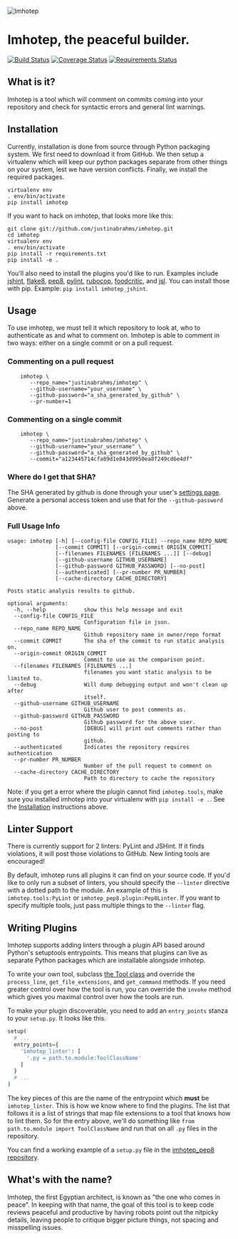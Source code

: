 ![Imhotep](https://raw.github.com/justinabrahms/imhotep/master/imhotep.png)
# Imhotep, the peaceful builder.

[![Build Status](https://travis-ci.org/justinabrahms/imhotep.png?branch=master)](https://travis-ci.org/justinabrahms/imhotep)
[![Coverage Status](https://coveralls.io/repos/justinabrahms/imhotep/badge.png?branch=master)](https://coveralls.io/r/justinabrahms/imhotep?branch=master)
[![Requirements Status](https://requires.io/github/justinabrahms/imhotep/requirements.png?branch=master)](https://requires.io/github/justinabrahms/imhotep/requirements/?branch=master)

## What is it?
Imhotep is a tool which will comment on commits coming into your
repository and check for syntactic errors and general lint
warnings. 

## Installation

Currently, installation is done from source through Python packaging
system. We first need to download it from GitHub. We then setup a
virtualenv which will keep our python packages separate from other
things on your system, lest we have version conflicts. Finally, we
install the required packages.

```
virtualenv env
. env/bin/activate
pip install imhotep
```

If you want to hack on imhotep, that looks more like this:

```
git clone git://github.com/justinabrahms/imhotep.git
cd imhotep
virtualenv env
. env/bin/activate
pip install -r requirements.txt
pip install -e .
```

You'll also need to install the plugins you'd like to run. Examples
include [jshint](https://github.com/justinabrahms/imhotep_jshint),
[flake8](https://github.com/glogiotatidis/imhotep_flake8),
[pep8](https://github.com/justinabrahms/imhotep_pep8), 
[pylint](https://github.com/justinabrahms/imhotep_pylint),
[rubocop](https://github.com/scottjab/imhotep_rubocop),
[foodcritic](https://github.com/scottjab/imhotep_foodcritic),
and [jsl](https://github.com/mghayes/imhotep_jsl). You can
install those with pip. Example: `pip install imhotep_jshint`.

## Usage

To use imhotep, we must tell it which repository to look at, who to
authenticate as and what to comment on. Imhotep is able to comment in
two ways: either on a single commit or on a pull request.


### Commenting on a pull request
```
    imhotep \
       --repo_name="justinabrahms/imhotep" \
       --github-username="your_username" \
       --github-password="a_sha_generated_by_github" \
       --pr-number=1
```

### Commenting on a single commit
```
    imhotep \
       --repo_name="justinabrahms/imhotep" \
       --github-username="your_username" \
       --github-password="a_sha_generated_by_github" \
       --commit="a123445714cfa89d1e843d9950ea8f249cd6e4df"
```

### Where do I get that SHA?

The SHA generated by github is done through your user's [settings
page](https://github.com/settings/applications). Generate a personal
access token and use that for the `--github-password` above.

### Full Usage Info
```
usage: imhotep [-h] [--config-file CONFIG_FILE] --repo_name REPO_NAME
               [--commit COMMIT] [--origin-commit ORIGIN_COMMIT]
               [--filenames FILENAMES [FILENAMES ...]] [--debug]
               [--github-username GITHUB_USERNAME]
               [--github-password GITHUB_PASSWORD] [--no-post]
               [--authenticated] [--pr-number PR_NUMBER]
               [--cache-directory CACHE_DIRECTORY]

Posts static analysis results to github.

optional arguments:
  -h, --help            show this help message and exit
  --config-file CONFIG_FILE
                        Configuration file in json.
  --repo_name REPO_NAME
                        Github repository name in owner/repo format
  --commit COMMIT       The sha of the commit to run static analysis on.
  --origin-commit ORIGIN_COMMIT
                        Commit to use as the comparison point.
  --filenames FILENAMES [FILENAMES ...]
                        filenames you want static analysis to be limited to.
  --debug               Will dump debugging output and won't clean up after
                        itself.
  --github-username GITHUB_USERNAME
                        Github user to post comments as.
  --github-password GITHUB_PASSWORD
                        Github password for the above user.
  --no-post             [DEBUG] will print out comments rather than posting to
                        github.
  --authenticated       Indicates the repository requires authentication
  --pr-number PR_NUMBER
                        Number of the pull request to comment on
  --cache-directory CACHE_DIRECTORY
                        Path to directory to cache the repository
```

Note: if you get a error where the plugin cannot find `imhotep.tools`, make
sure you installed imhotep into your virtualenv with `pip install -e .`. See
the [Installation](#installation) instructions above.

## Linter Support

There is currently support for 2 linters: PyLint and JSHint. If it
finds violations, it will post those violations to GitHub. New linting
tools are encouraged!

By default, imhotep runs all plugins it can find on your source
code. If you'd like to only run a subset of linters, you should
specify the `--linter` directive with a dotted path to the module. An
example of this is `imhotep.tools:PyLint` or
`imhotep_pep8.plugin:Pep8Linter`. If you want to specify multiple
tools, just pass multiple things to the `--linter` flag.

## Writing Plugins

Imhotep supports adding linters through a plugin API based around
Python's setuptools entrypoints. This means that plugins can live as
separate Python packages which are installable alongside imhotep.

To write your own tool, subclass [the Tool
class](https://github.com/justinabrahms/imhotep/blob/master/imhotep/tools.py)
and override the `process_line`, `get_file_extensions`, and
`get_command` methods. If you need greater control over how the tool
is run, you can override the `invoke` method which gives you maximal
control over how the tools are run.

To make your plugin discoverable, you need to add an `entry_points`
stanza to your `setup.py`. It looks like this.

```python
setup(
  # ...
  entry_points={
    'imhotep_linter': [
      '.py = path.to.module:ToolClassName'
    ]
  }
  # ...
)
```

The key pieces of this are the name of the entrypoint which **must**
be `imhotep_linter`. This is how we know where to find the
plugins. The list that follows it is a list of strings that map file
extensions to a tool that knows how to lint them. So for the entry
above, we'll do something like `from path.to.module import
ToolClassName` and run that on all `.py` files in the repository.

You can find a working example of a `setup.py` file in the
[imhotep_pep8
repository](https://github.com/justinabrahms/imhotep_pep8/blob/master/setup.py).

## What's with the name?

Imhotep, the first Egyptian architect, is known as "the one who comes
in peace". In keeping with that name, the goal of this tool is to keep
code reviews peaceful and productive by having robots point out the
nitpicky details, leaving people to critique bigger picture things,
not spacing and misspelling issues.

